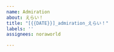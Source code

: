 ```yaml
---
name: Admiration
about: えらい！
title: "[{{DATE}}]_admiration_えらい！"
labels: ''
assignees: noraworld

---
```



